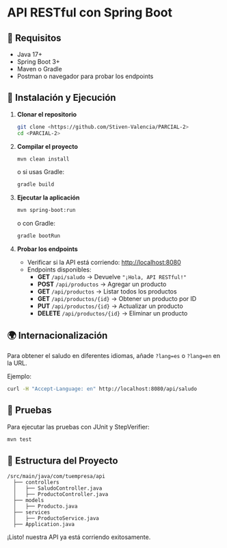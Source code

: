 # API RESTful con Spring Boot

## 📌 Requisitos

- Java 17+
- Spring Boot 3+
- Maven o Gradle
- Postman o navegador para probar los endpoints

## 🚀 Instalación y Ejecución

1. **Clonar el repositorio**
   ```bash
   git clone <https://github.com/Stiven-Valencia/PARCIAL-2>
   cd <PARCIAL-2>
   ```

2. **Compilar el proyecto**
   ```bash
   mvn clean install
   ```
   o si usas Gradle:
   ```bash
   gradle build
   ```

3. **Ejecutar la aplicación**
   ```bash
   mvn spring-boot:run
   ```
   o con Gradle:
   ```bash
   gradle bootRun
   ```

4. **Probar los endpoints**
   - Verificar si la API está corriendo: [http://localhost:8080](http://localhost:8080)
   - Endpoints disponibles:
     - **GET** `/api/saludo` → Devuelve `"¡Hola, API RESTful!"`
     - **POST** `/api/productos` → Agregar un producto
     - **GET** `/api/productos` → Listar todos los productos
     - **GET** `/api/productos/{id}` → Obtener un producto por ID
     - **PUT** `/api/productos/{id}` → Actualizar un producto
     - **DELETE** `/api/productos/{id}` → Eliminar un producto
     
## 🌍 Internacionalización
Para obtener el saludo en diferentes idiomas, añade `?lang=es` o `?lang=en` en la URL.

Ejemplo:
```bash
curl -H "Accept-Language: en" http://localhost:8080/api/saludo
```

## 🔬 Pruebas
Para ejecutar las pruebas con JUnit y StepVerifier:
```bash
mvn test
```

## 📂 Estructura del Proyecto
```
/src/main/java/com/tuempresa/api
  ├── controllers
  │   ├── SaludoController.java
  │   ├── ProductoController.java
  ├── models
  │   ├── Producto.java
  ├── services
  │   ├── ProductoService.java
  ├── Application.java
```


¡Listo! nuestra API ya está corriendo exitosamente.
